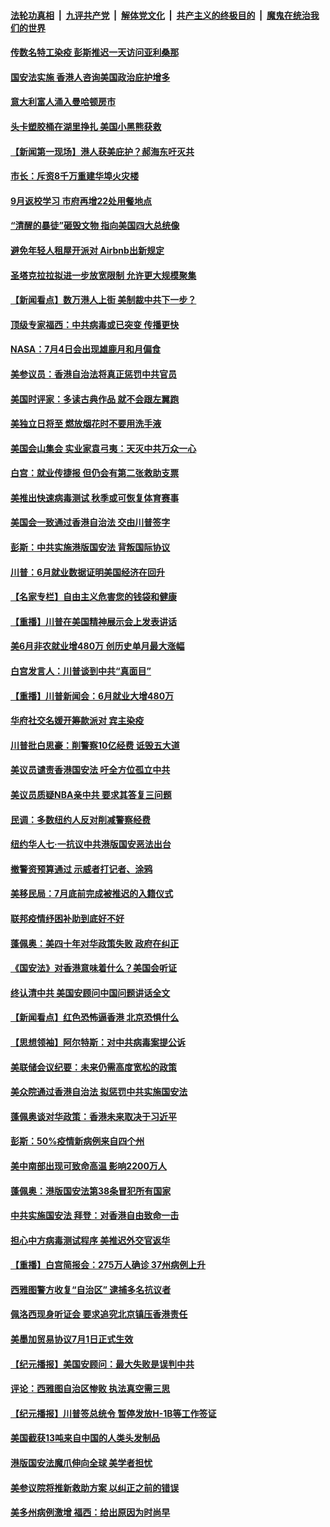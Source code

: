 

####  [法轮功真相](../../../../basic/blob/master/README.md?t=07032302) &nbsp;|&nbsp; [九评共产党](../../../../9ping.md/blob/master/README.md?t=07032302) &nbsp;|&nbsp; [解体党文化](../../../../jtdwh.md/blob/master/README.md?t=07032302)  &nbsp;|&nbsp; [共产主义的终极目的](../../../../gczydzjmd.md/blob/master/README.md?t=07032302) &nbsp;|&nbsp; [魔鬼在统治我们的世界](../../../../mgztzwmdsj.md/blob/master/README.md?t=07032302) 

#### [传数名特工染疫 彭斯推迟一天访问亚利桑那](../pages/nsc412/n12230340.md?t=07032302) 

#### [国安法实施  香港人咨询美国政治庇护增多](../pages/nsc412/n12229212.md?t=07032302) 

#### [意大利富人涌入曼哈顿房市](../pages/nsc412/n12229195.md?t=07032302) 

#### [头卡塑胶桶在湖里挣扎 美国小黑熊获救](../pages/nsc412/n12229306.md?t=07032302) 

#### [【新闻第一现场】港人获美庇护？郝海东吁灭共](../pages/nsc412/n12229482.md?t=07032302) 

#### [市长：斥资8千万重建华埠火灾楼](../pages/nsc412/n12229192.md?t=07032302) 

#### [9月返校学习 市府再增22处用餐地点](../pages/nsc412/n12229231.md?t=07032302) 

#### [“清醒的暴徒”砸毁文物 指向美国四大总统像](../pages/nsc412/n12229219.md?t=07032302) 

#### [避免年轻人租屋开派对  Airbnb出新规定](../pages/nsc412/n12229401.md?t=07032302) 

#### [圣塔克拉拉拟进一步放宽限制  允许更大规模聚集](../pages/nsc412/n12229274.md?t=07032302) 

#### [【新闻看点】数万港人上街 美制裁中共下一步？](../pages/nsc412/n12227994.md?t=07032302) 

#### [顶级专家福西：中共病毒或已突变 传播更快](../pages/nsc412/n12228898.md?t=07032302) 

#### [NASA：7月4日会出现雄鹿月和月偏食](../pages/nsc412/n12228899.md?t=07032302) 

#### [美参议员：香港自治法将真正惩罚中共官员](../pages/nsc412/n12228696.md?t=07032302) 

#### [美国时评家：多读古典作品 就不会跟左翼跑](../pages/nsc412/n12228838.md?t=07032302) 

#### [美独立日将至 燃放烟花时不要用洗手液](../pages/nsc412/n12228400.md?t=07032302) 

#### [美国会山集会 实业家袁弓夷：天灭中共万众一心](../pages/nsc412/n12228149.md?t=07032302) 

#### [白宫：就业传捷报 但仍会有第二张救助支票](../pages/nsc412/n12228451.md?t=07032302) 

#### [美推出快速病毒测试 秋季或可恢复体育赛事](../pages/nsc412/n12228297.md?t=07032302) 

#### [美国会一致通过香港自治法 交由川普签字](../pages/nsc412/n12228230.md?t=07032302) 

#### [彭斯：中共实施港版国安法 背叛国际协议](../pages/nsc412/n12228135.md?t=07032302) 

#### [川普：6月就业数据证明美国经济在回升](../pages/nsc412/n12228059.md?t=07032302) 

#### [【名家专栏】自由主义危害您的钱袋和健康](../pages/nsc412/n12227823.md?t=07032302) 

#### [【重播】川普在美国精神展示会上发表讲话](../pages/nsc412/n12227943.md?t=07032302) 

#### [美6月非农就业增480万 创历史单月最大涨幅](../pages/nsc412/n12227911.md?t=07032302) 

#### [白宫发言人：川普谈到中共“真面目”](../pages/nsc412/n12227638.md?t=07032302) 

#### [【重播】川普新闻会：6月就业大增480万](../pages/nsc412/n12227778.md?t=07032302) 

#### [华府社交名媛开筹款派对 宾主染疫](../pages/nsc412/n12227449.md?t=07032302) 

#### [川普批白思豪：削警察10亿经费 诋毁五大道](../pages/nsc412/n12226360.md?t=07032302) 

#### [美议员谴责香港国安法 吁全方位孤立中共](../pages/nsc412/n12227173.md?t=07032302) 

#### [美议员质疑NBA亲中共 要求其答复三问题](../pages/nsc412/n12226782.md?t=07032302) 

#### [民调：多数纽约人反对削减警察经费](../pages/nsc412/n12226365.md?t=07032302) 

#### [纽约华人七‧一抗议中共港版国安恶法出台](../pages/nsc412/n12226352.md?t=07032302) 

#### [撤警资预算通过 示威者打记者、涂鸦](../pages/nsc412/n12226317.md?t=07032302) 

#### [美移民局：7月底前完成被推迟的入籍仪式](../pages/nsc412/n12226333.md?t=07032302) 

#### [联邦疫情纾困补助到底好不好](../pages/nsc412/n12226379.md?t=07032302) 

#### [蓬佩奥：美四十年对华政策失败 政府在纠正](../pages/nsc412/n12226169.md?t=07032302) 

#### [《国安法》对香港意味着什么？美国会听证](../pages/nsc412/n12225932.md?t=07032302) 

#### [终认清中共 美国安顾问中国问题讲话全文](../pages/nsc412/n12225398.md?t=07032302) 

#### [【新闻看点】红色恐怖逼香港 北京恐惧什么](../pages/nsc412/n12225821.md?t=07032302) 

#### [【思想领袖】阿尔特斯：对中共病毒案提公诉](../pages/nsc412/n12132039.md?t=07032302) 

#### [美联储会议纪要：未来仍需高度宽松的政策](../pages/nsc412/n12225944.md?t=07032302) 

#### [美众院通过香港自治法 拟惩罚中共实施国安法](../pages/nsc412/n12225765.md?t=07032302) 

#### [蓬佩奥谈对华政策：香港未来取决于习近平](../pages/nsc412/n12225535.md?t=07032302) 

#### [彭斯：50%疫情新病例来自四个州](../pages/nsc412/n12225661.md?t=07032302) 

#### [美中南部出现可致命高温 影响2200万人](../pages/nsc412/n12225509.md?t=07032302) 

#### [蓬佩奥：港版国安法第38条冒犯所有国家](../pages/nsc412/n12225492.md?t=07032302) 

#### [中共实施国安法 拜登：对香港自由致命一击](../pages/nsc412/n12225488.md?t=07032302) 

#### [担心中方病毒测试程序 美推迟外交官返华](../pages/nsc412/n12225504.md?t=07032302) 

#### [【重播】白宫简报会：275万人确诊 37州病例上升](../pages/nsc412/n12225524.md?t=07032302) 

#### [西雅图警方收复“自治区” 逮捕多名抗议者](../pages/nsc412/n12225413.md?t=07032302) 

#### [佩洛西现身听证会 要求追究北京镇压香港责任](../pages/nsc412/n12225292.md?t=07032302) 

#### [美墨加贸易协议7月1日正式生效](../pages/nsc412/n12225352.md?t=07032302) 

#### [【纪元播报】美国安顾问：最大失败是误判中共](../pages/nsc412/n12225244.md?t=07032302) 

#### [评论：西雅图自治区惨败 执法真空需三思](../pages/nsc412/n12222690.md?t=07032302) 

#### [【纪元播报】川普签总统令 暂停发放H-1B等工作签证](../pages/nsc412/n12225208.md?t=07032302) 

#### [美国截获13吨来自中国的人类头发制品](../pages/nsc412/n12225251.md?t=07032302) 

#### [港版国安法魔爪伸向全球 美学者担忧](../pages/nsc412/n12225012.md?t=07032302) 

#### [美参议院将推新救助方案 以纠正之前的错误](../pages/nsc412/n12224957.md?t=07032302) 

#### [美多州病例激增 福西：给出原因为时尚早](../pages/nsc412/n12224710.md?t=07032302) 

